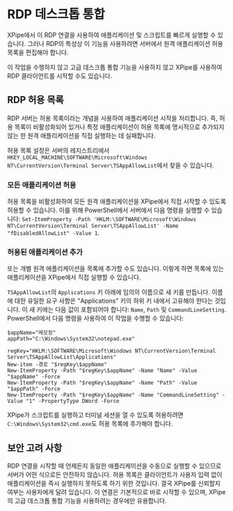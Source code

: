 # RDP 데스크톱 통합

XPipe에서 이 RDP 연결을 사용하여 애플리케이션 및 스크립트를 빠르게 실행할 수 있습니다. 그러나 RDP의 특성상 이 기능을 사용하려면 서버에서 원격 애플리케이션 허용 목록을 편집해야 합니다.

이 작업을 수행하지 않고 고급 데스크톱 통합 기능을 사용하지 않고 XPipe를 사용하여 RDP 클라이언트를 시작할 수도 있습니다.

## RDP 허용 목록

RDP 서버는 허용 목록이라는 개념을 사용하여 애플리케이션 시작을 처리합니다. 즉, 허용 목록이 비활성화되어 있거나 특정 애플리케이션이 허용 목록에 명시적으로 추가되지 않는 한 원격 애플리케이션을 직접 실행하는 데 실패합니다.

허용 목록 설정은 서버의 레지스트리에서 `HKEY_LOCAL_MACHINE\SOFTWARE\Microsoft\Windows NT\CurrentVersion\Terminal Server\TSAppAllowList`에서 찾을 수 있습니다.

### 모든 애플리케이션 허용

허용 목록을 비활성화하여 모든 원격 애플리케이션을 XPipe에서 직접 시작할 수 있도록 허용할 수 있습니다. 이를 위해 PowerShell에서 서버에서 다음 명령을 실행할 수 있습니다: `Set-ItemProperty -Path 'HKLM:\SOFTWARE\Microsoft\Windows NT\CurrentVersion\Terminal Server\TSAppAllowList' -Name "fDisabledAllowList" -Value 1`.

### 허용된 애플리케이션 추가

또는 개별 원격 애플리케이션을 목록에 추가할 수도 있습니다. 이렇게 하면 목록에 있는 애플리케이션을 XPipe에서 직접 실행할 수 있습니다.

`TSAppAllowList`의 `Applications` 키 아래에 임의의 이름으로 새 키를 만듭니다. 이름에 대한 유일한 요구 사항은 "Applications" 키의 하위 키 내에서 고유해야 한다는 것입니다. 이 새 키에는 다음 값이 포함되어야 합니다: `Name`, `Path` 및 `CommandLineSetting`. PowerShell에서 다음 명령을 사용하여 이 작업을 수행할 수 있습니다:

```
$appName="메모장"
appPath="C:\Windows\System32\notepad.exe"

regKey="HKLM:\SOFTWARE\Microsoft\Windows NT\CurrentVersion\Terminal Server\TSAppAllowList\Applications"
New-item -경로 "$regKey\$appName"
New-ItemProperty -Path "$regKey\$appName" -Name "Name" -Value "$appName" -Force
New-ItemProperty -Path "$regKey\$appName" -Name "Path" -Value "$appPath" -Force
New-ItemProperty -Path "$regKey\$appName" -Name "CommandLineSetting" -Value "1" -PropertyType DWord -Force
```

XPipe가 스크립트를 실행하고 터미널 세션을 열 수 있도록 허용하려면 `C:\Windows\System32\cmd.exe`도 허용 목록에 추가해야 합니다.

## 보안 고려 사항

RDP 연결을 시작할 때 언제든지 동일한 애플리케이션을 수동으로 실행할 수 있으므로 서버가 어떤 식으로든 안전하지 않습니다. 허용 목록은 클라이언트가 사용자 입력 없이 애플리케이션을 즉시 실행하지 못하도록 하기 위한 것입니다. 결국 XPipe를 신뢰할지 여부는 사용자에게 달려 있습니다. 이 연결은 기본적으로 바로 시작할 수 있으며, XPipe의 고급 데스크톱 통합 기능을 사용하려는 경우에만 유용합니다.
